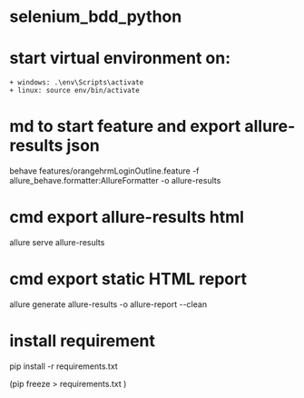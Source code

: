 # selenium_bdd_python
# start virtual environment on:
    + windows: .\env\Scripts\activate
    + linux: source env/bin/activate

# md to start feature and export allure-results json
behave features/orangehrmLoginOutline.feature -f allure_behave.formatter:AllureFormatter -o allure-results

# cmd export allure-results html
allure serve allure-results

# cmd export static HTML report
allure generate allure-results -o allure-report --clean

# install requirement 
pip install -r requirements.txt

(pip freeze > requirements.txt
)


